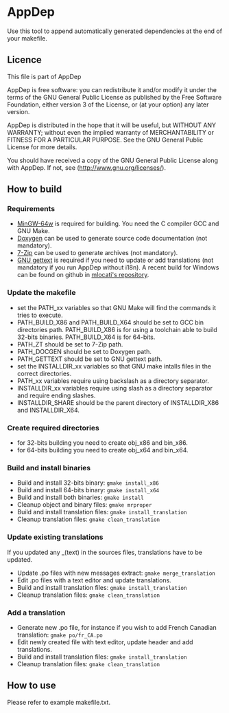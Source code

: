# AppDep

Use this tool to append automatically generated dependencies at the end of your
makefile.

## Licence

This file is part of AppDep

AppDep is free software: you can redistribute it and/or modify it
under the terms of the GNU General Public License as published by
the Free Software Foundation, either version 3 of the License, or (at
your option) any later version.

AppDep is distributed in the hope that it will be useful, but WITHOUT
ANY WARRANTY; without even the implied warranty of MERCHANTABILITY or
FITNESS FOR A PARTICULAR PURPOSE. See the GNU General Public
License for more details.

You should have received a copy of the GNU General Public License
along with AppDep. If not, see (http://www.gnu.org/licenses/).

## How to build

### Requirements

* [MinGW-64w](http://mingw-w64.org/doku.php) is required for building. You need
the C compiler GCC and GNU Make.
* [Doxygen](http://www.stack.nl/~dimitri/doxygen/) can be used to generate
source code documentation (not mandatory).
* [7-Zip](http://www.7-zip.org/) can be used to generate archives (not
mandatory).
* [GNU gettext](http://www.gnu.org/software/gettext/gettext.html) is required
if you need to update or add translations (not mandatory if you run AppDep
without i18n). A recent build for Windows can be found on github in
[mlocati's repository](https://github.com/mlocati/gettext-iconv-windows).

### Update the makefile

* set the PATH_xx variables so that GNU Make will find the commands it tries to
execute.
* PATH_BUILD_X86 and PATH_BUILD_X64 should be set to GCC bin directories path.
PATH_BUILD_X86 is for using a toolchain able to build 32-bits binaries.
PATH_BUILD_X64 is for 64-bits.
* PATH_ZT should be set to 7-Zip path.
* PATH_DOCGEN should be set to Doxygen path.
* PATH_GETTEXT should be set to GNU gettext path.
* set the INSTALLDIR_xx variables so that GNU make intalls files in the correct
directories.
* PATH_xx variables require using backslash as a directory separator.
* INSTALLDIR_xx variables require using slash as a directory separator and
require ending slashes.
* INSTALLDIR_SHARE should be the parent directory of INSTALLDIR_X86 and
INSTALLDIR_X64.

### Create required directories
* for 32-bits building you need to create obj_x86 and bin_x86.
* for 64-bits building you need to create obj_x64 and bin_x64.

### Build and install binaries

* Build and install 32-bits binary: `gmake install_x86`
* Build and install 64-bits binary: `gmake install_x64`
* Build and install both binaries: `gmake install`
* Cleanup object and binary files: `gmake mrproper`
* Build and install translation files: `gmake install_translation`
* Cleanup translation files: `gmake clean_translation`

### Update existing translations

If you updated any _(text) in the sources files, translations have to be
updated.
* Update .po files with new messages extract: `gmake merge_translation`
* Edit .po files with a text editor and update translations.
* Build and install translation files: `gmake install_translation`
* Cleanup translation files: `gmake clean_translation`

### Add a translation

* Generate new .po file, for instance if you wish to add French Canadian
translation: `gmake po/fr_CA.po`
* Edit newly created file with text editor, update header and add translations.
* Build and install translation files: `gmake install_translation`
* Cleanup translation files: `gmake clean_translation`

## How to use

Please refer to example makefile.txt.
